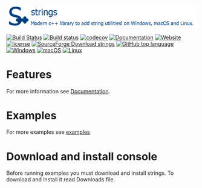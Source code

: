 [![strings](docs/pictures/stringsHeader.png)](README.md)

[![Build Status](https://travis-ci.org/gammasoft71/strings.svg?branch=master)](https://travis-ci.org/gammasoft71/strings)
[![Build status](https://ci.appveyor.com/api/projects/status/29f73qcp4e205549?svg=true)](https://ci.appveyor.com/project/gammasoft71/strings)
[![codecov](https://codecov.io/gh/gammasoft71/strings/branch/master/graph/badge.svg)](https://codecov.io/gh/gammasoft71/strings)
[![Documentation](https://codedocs.xyz/gammasoft71/strings.svg)](https://codedocs.xyz/gammasoft71/strings/)
[![Website](https://img.shields.io/website-up-down-green-red/http/shields.io.svg?label=strings%20website)](https://gammasoft71.wixsite.com/strings)
[![license](https://img.shields.io/github/license/gammasoft71/strings.svg)](LICENSE.md)
[![SourceForge Download strings](https://img.shields.io/sourceforge/dt/strings-cpp.svg)](https://sourceforge.net/projects/strings-cpp/files/latest/download)
[![GitHub top language](https://img.shields.io/github/languages/top/gammasoft71/strings.svg)](README.md)
[![Windows](https://img.shields.io/badge/os-Windows-004080.svg)](README.md)
[![macOS](https://img.shields.io/badge/os-macOS-004080.svg)](README.md)
[![Linux](https://img.shields.io/badge/os-Linux-004080.svg)](README.md)

# Features

For more information see [Documentation](docs).

# Examples

For more examples see [examples](examples)

# Download and install console

Before running examples you must download and install strings. To download and install it read Downloads file.

